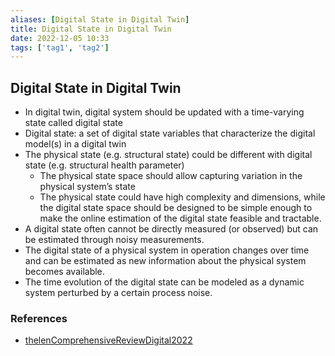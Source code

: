 ```yaml
---
aliases: [Digital State in Digital Twin]
title: Digital State in Digital Twin
date: 2022-12-05 10:33
tags: ['tag1', 'tag2']
---
```


## Digital State in Digital Twin

- In digital twin, digital system should be updated with a time-varying state called digital state
- Digital state: a set of digital state variables that characterize the digital model(s) in a digital twin
- The physical state (e.g. structural state) could be different with digital state (e.g. structural health parameter)
  - The physical state space should allow capturing variation in the physical system’s state
  - The physical state could have high complexity and dimensions, while the digital state space should be designed to be simple enough to make the online estimation of the digital state feasible and tractable.
- A digital state often cannot be directly measured (or observed) but can be estimated through noisy measurements.
- The digital state of a physical system in operation changes over time and can be estimated as new information about the physical system becomes available.
- The time evolution of the digital state can be modeled as a dynamic system perturbed by a certain process noise.

### References

- [thelenComprehensiveReviewDigital2022](../zotero/thelenComprehensiveReviewDigital2022.md)
